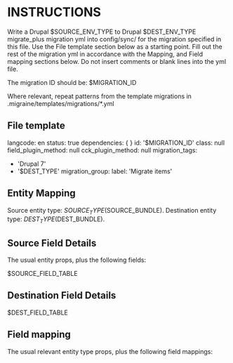 # INSTRUCTIONS

Write a Drupal $SOURCE_ENV_TYPE to Drupal $DEST_ENV_TYPE migrate_plus migration yml into config/sync/ for the migration specified in this
file. Use the File template section below as a starting point. Fill out the rest of the migration yml in accordance with
the Mapping, and Field mapping sections below. Do not insert comments or blank lines into the yml file.

The migration ID should be: $MIGRATION_ID

Where relevant, repeat patterns from the template migrations in .migraine/templates/migrations/*.yml

## File template

langcode: en
status: true
dependencies: {  }
id: '$MIGRATION_ID'
class: null
field_plugin_method: null
cck_plugin_method: null
migration_tags:
- 'Drupal 7'
- '$DEST_TYPE'
  migration_group: <SameGroupAsAllTheOthers>
  label: 'Migrate <HumanNameLowerCase> items'

## Entity Mapping

Source entity type: $SOURCE_TYPE ($SOURCE_BUNDLE).
Destination entity type: $DEST_TYPE ($DEST_BUNDLE).

## Source Field Details

The usual entity props, plus the following fields:

$SOURCE_FIELD_TABLE

## Destination Field Details

$DEST_FIELD_TABLE

## Field mapping

The usual relevant entity type props, plus the following field mappings:

